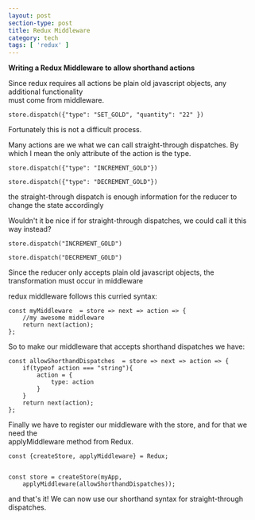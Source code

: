 ```yaml
---
layout: post
section-type: post
title: Redux Middleware
category: tech
tags: [ 'redux' ]
---
```


**Writing a Redux Middleware to allow shorthand actions**


Since redux requires all actions be plain old javascript objects, any additional functionality  
must come from middleware.

```
store.dispatch({"type": "SET_GOLD", "quantity": "22" })
```

Fortunately this is not a difficult process.

Many actions are we what we can call straight-through dispatches.
By which I mean the only attribute of the action is the type.

```
store.dispatch({"type": "INCREMENT_GOLD"})

store.dispatch({"type": "DECREMENT_GOLD"})
```


the straight-through dispatch is enough information for the reducer to change the state accordingly

Wouldn't it be nice if for straight-through dispatches, we could call it this way instead?

```
store.dispatch("INCREMENT_GOLD")

store.dispatch("DECREMENT_GOLD")
```


Since the reducer only accepts plain old javascript objects, the transformation must occur in middleware

redux middleware follows this curried syntax:  

```
const myMiddleware  = store => next => action => {     
    //my awesome middleware    
    return next(action);      
};
```


So to make our middleware that accepts shorthand dispatches we have:

```
const allowShorthandDispatches  = store => next => action => {    
    if(typeof action === "string"){  
        action = {  
            type: action  
        }  
    }  
    return next(action);    
};
```


Finally we have to register our middleware with the store, and for that we need the  
applyMiddleware method from Redux.

```
const {createStore, applyMiddleware} = Redux;  


const store = createStore(myApp,  
    applyMiddleware(allowShorthandDispatches));  
```

and that's it! We can now use our shorthand syntax for straight-through dispatches.


